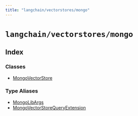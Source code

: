 ```yaml
---
title: "langchain/vectorstores/mongo"
---
```


# `langchain/vectorstores/mongo`

## Index

### Classes

- [MongoVectorStore](classes/MongoVectorStore.md)

### Type Aliases

- [MongoLibArgs](types/MongoLibArgs.md)
- [MongoVectorStoreQueryExtension](types/MongoVectorStoreQueryExtension.md)
